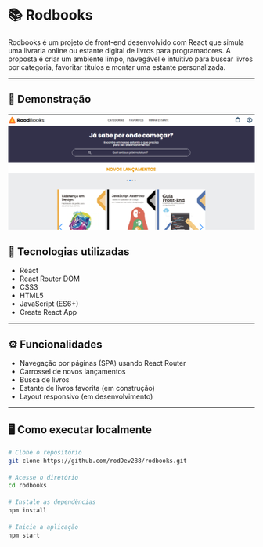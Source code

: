# 📚 Rodbooks

Rodbooks é um projeto de front-end desenvolvido com React que simula uma livraria online ou estante digital de livros para programadores. A proposta é criar um ambiente limpo, navegável e intuitivo para buscar livros por categoria, favoritar títulos e montar uma estante personalizada.

---
## 📸 Demonstração

![Rodbooks Screenshot](public/images/img-rodbook.png)

## 🚀 Tecnologias utilizadas

- React
- React Router DOM
- CSS3
- HTML5
- JavaScript (ES6+)
- Create React App

---

## ⚙️ Funcionalidades

- Navegação por páginas (SPA) usando React Router
- Carrossel de novos lançamentos
- Busca de livros
- Estante de livros favorita (em construção)
- Layout responsivo (em desenvolvimento)

---

## 🖥️ Como executar localmente

```bash
# Clone o repositório
git clone https://github.com/rodDev288/rodbooks.git

# Acesse o diretório
cd rodbooks

# Instale as dependências
npm install

# Inicie a aplicação
npm start
